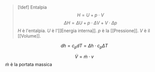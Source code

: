>[!def] Entalpia
>$$H=U+p\cdot V$$
>$$\Delta H=\Delta U + p\cdot \Delta V+V\cdot\Delta p$$
>$H$ è l'entalpia.
>$U$ è l'[[Energia interna]].
>$p$ è la [[Pressione]].
>$V$ è il [[Volume]].

$$dh =c_{p} dT = \Delta h \cdot c_{p}\Delta T$$

$$\dot V=\dot m \cdot v$$
$\dot m$ è la portata massica
